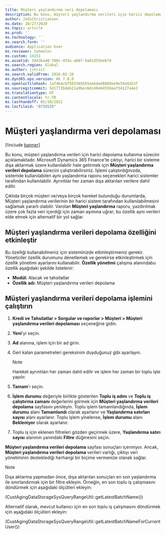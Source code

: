 ```yaml
---
title: Müşteri yaşlandırma veri depolaması
description: Bu konu, müşteri yaşlandırma verileri için harici depolama kullanma sürecini açıklamaktadır. Çıktıyı, harici bir sisteme dışa aktarmak üzere kullanılabilir hale getirmek için Müşteri yaşlandırma verileri depolama sürecini çalıştırabilirsiniz.
author: JodiChristiansen
ms.date: 10/27/2020
ms.topic: article
ms.prod: ''
ms.technology: ''
ms.search.form: ''
audience: Application User
ms.reviewer: twheeloc
ms.custom: 14151
ms.assetid: 3d43ba40-780c-459a-a66f-9a01d556e674
ms.search.region: Global
ms.author: jchrist
ms.search.validFrom: 2016-02-28
ms.dyn365.ops.version: AX 7.0.0
ms.openlocfilehash: 1af4b4cbf503369565ee64ad8889ee9e59a92b3f
ms.sourcegitcommit: 5d1772bdeb21a9bec6dc49e64550aaf34127a4e2
ms.translationtype: HT
ms.contentlocale: tr-TR
ms.lasthandoff: 05/10/2022
ms.locfileid: "8735535"
---
```

# <a name="customer-aging-data-storage"></a>Müşteri yaşlandırma veri depolaması

[!include [banner](../includes/banner.md)]

Bu konu, müşteri yaşlandırma verileri için harici depolama kullanma sürecini açıklamaktadır. Microsoft Dynamics 365 Finance'te çıktıyı, harici bir sisteme dışa aktarmak üzere kullanılabilir hale getirmek için **Müşteri yaşlandırma verileri depolama** sürecini çalıştırabilirsiniz. İşlemi çalıştırdığınızda, sistemde kullanılabilen aynı yaşlandırma raporu seçenekleri harici sistemler tarafından kullanılabilir. Ayrıntılar her zaman dışa aktarılan verilere dahil edilir.

Çıktıda birçok müşteri ve/veya birçok hareket bulunduğu durumlarda, Müşteri yaşlandırma verilerinin bir harici sistem tarafından kullanılabilmesini sağlamak yararlı olabilir. Varolan **Müşteri yaşlandırma** raporu, yazdırılmak üzere çok fazla veri içerdiği için zaman aşımına uğrar; bu özellik aynı verileri elde etmek için alternatif bir yol sağlar.

## <a name="enable-the-customer-aging-data-storage-feature"></a>Müşteri yaşlandırma verileri depolama özelliğini etkinleştir

Bu özelliği kullanabilmeniz için sisteminizde etkinleştirmeniz gerekir. Yöneticiler özellik durumunu denetlemek ve gerekirse etkinleştirmek için özellik yönetimi ayarlarını kullanabilir. **Özellik yönetimi** çalışma alanındabu özellik aşağıdaki şekilde listelenir:

- **Modül:** Alacak ve tahsilatlar
- **Özellik adı:** Müşteri yaşlandırma verileri depolama

## <a name="run-the-customer-aging-data-storage-process"></a>Müşteri yaşlandırma verileri depolama işlemini çalıştırın

1. **Kredi ve Tahsilatlar \> Sorgular ve raporlar \> Müşteri \> Müşteri yaşlandırma verileri depolaması** seçeneğine gidin.
2. **Yeni**'yi seçin.
3. **Ad** alanına, işlem için bir ad girin.
4. Geri kalan parametreleri gereksinim duyduğunuz gibi ayarlayın.

    > [!NOTE]
    > Hareket ayrıntıları her zaman dahil edilir ve işlem her zaman bir toplu işte yapılır.

5. **Tamam**'ı seçin.
6. **İşlem durumu** değeriyle birlikte gösterilen **Toplu iş adını** ve **Toplu iş çalıştırma zamanı** değerlerini görmek için **Müşteri yaşlandırma verileri depolama** sayfasını yenileyin. Toplu işlem tamamlandığında, **İşlem durumu** alanı **Tamamlandı** olarak ayarlanır ve **Yaşlandırma satırları sayısı** alanı ayarlanır. Toplu işlem yinelense, **İşlem durumu** alanı **Bekleniyor** olarak ayarlanır.
7. Toplu iş için eklenen filtreleri gözden geçirmek üzere, **Yaşlandırma satırı sayısı** alanının yanındaki **Filtre** düğmesini seçin.

**Müşteri yaşlandırma verileri depolama** sayfası sonuçları içermiyor. Ancak, **Müşteri yaşlandırma verileri depolama** verileri varlığı, çıktıyı veri yönetiminin desteklediği herhangi bir biçime vermenize olanak sağlar.

> [!NOTE]
> Dışa aktarma yapmadan önce, dışa aktarılan sonuçları en son yaşlandırma ile sınırlandırmak için bir filtre ekleyin. Örneğin, en son toplu iş çalışmasını döndürmek için aşağıdaki ölçütleri ekleyin:
>
> (CustAgingDataStorageSysQueryRangeUtil::getLatestBatchName())
>
> Alternatif olarak, mevcut kullanıcı için en son toplu iş çalışmasını döndürmek için aşağıdaki ölçütleri ekleyin:
>
> (CustAgingDataStorageSysQueryRangeUtil::getLatestBatchNameForCurrentUser())
